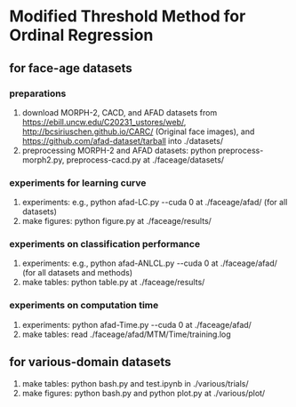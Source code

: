 # Modified Threshold Method for Ordinal Regression

## for face-age datasets

### preparations
1. download MORPH-2, CACD, and AFAD datasets from https://ebill.uncw.edu/C20231_ustores/web/, http://bcsiriuschen.github.io/CARC/ (Original face images), and https://github.com/afad-dataset/tarball into ./datasets/
2. preprocessing MORPH-2 and AFAD datasets: python preprocess-morph2.py, preprocess-cacd.py at ./faceage/datasets/

### experiments for learning curve
1. experiments: e.g., python afad-LC.py --cuda 0 at ./faceage/afad/ (for all datasets)
2. make figures: python figure.py at ./faceage/results/

### experiments on classification performance
1. experiments: e.g., python afad-ANLCL.py --cuda 0 at ./faceage/afad/ (for all datasets and methods)
2. make tables: python table.py at ./faceage/results/

### experiments on computation time
1. experiments: python afad-Time.py --cuda 0 at ./faceage/afad/
2. make tables: read ./faceage/afad/MTM/Time/training.log

## for various-domain datasets

1. make tables: python bash.py and test.ipynb in ./various/trials/
2. make figures: python bash.py and python plot.py at ./various/plot/